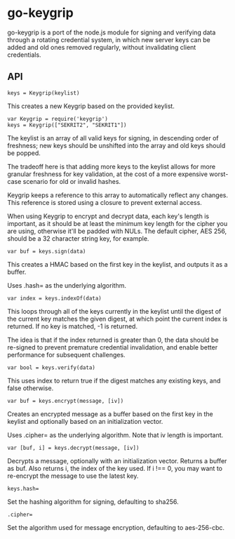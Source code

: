 # go-keygrip

go-keygrip is a port of the node.js module for signing and verifying data through a rotating credential system, in which new server keys can be added and old ones removed regularly, without invalidating client credentials.

## API

```
keys = Keygrip(keylist)
```

This creates a new Keygrip based on the provided keylist.
```
var Keygrip = require('keygrip')
keys = Keygrip(["SEKRIT2", "SEKRIT1"])
```
The keylist is an array of all valid keys for signing, in descending order of freshness; new keys should be unshifted into the array and old keys should be popped.

The tradeoff here is that adding more keys to the keylist allows for more granular freshness for key validation, at the cost of a more expensive worst-case scenario for old or invalid hashes.

Keygrip keeps a reference to this array to automatically reflect any changes. This reference is stored using a closure to prevent external access.

When using Keygrip to encrypt and decrypt data, each key's length is important, as it should be at least the minimum key length for the cipher you are using, otherwise it'll be padded with NULs. The default cipher, AES 256, should be a 32 character string key, for example.
```
var buf = keys.sign(data)
```
This creates a HMAC based on the first key in the keylist, and outputs it as a buffer.

Uses .hash= as the underlying algorithm.
```
var index = keys.indexOf(data)
```
This loops through all of the keys currently in the keylist until the digest of the current key matches the given digest, at which point the current index is returned. If no key is matched, -1 is returned.

The idea is that if the index returned is greater than 0, the data should be re-signed to prevent premature credential invalidation, and enable better performance for subsequent challenges.
```
var bool = keys.verify(data)
```
This uses index to return true if the digest matches any existing keys, and false otherwise.
```
var buf = keys.encrypt(message, [iv])
```
Creates an encrypted message as a buffer based on the first key in the keylist and optionally based on an initialization vector.

Uses .cipher= as the underlying algorithm. Note that iv length is important.
```
var [buf, i] = keys.decrypt(message, [iv])
```
Decrypts a message, optionally with an initialization vector. Returns a buffer as buf. Also returns i, the index of the key used. If i !== 0, you may want to re-encrypt the message to use the latest key.
```
keys.hash=
```
Set the hashing algorithm for signing, defaulting to sha256.
```
.cipher=
```
Set the algorithm used for message encryption, defaulting to aes-256-cbc.